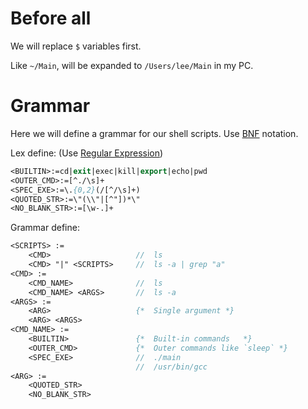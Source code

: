 # Before all

We will replace `$` variables first.

Like `~/Main`, will be expanded to `/Users/lee/Main` in my PC.



# Grammar

Here we will define a grammar for our shell scripts. Use [BNF](https://en.wikipedia.org/wiki/Backus–Naur_form) notation.

Lex define: (Use [Regular Expression](https://en.wikipedia.org/wiki/Regular_expression))

```pascal
<BUILTIN>:=cd|exit|exec|kill|export|echo|pwd
<OUTER_CMD>:=[^./\s]+
<SPEC_EXE>:=\.{0,2}(/[^/\s]+)
<QUOTED_STR>:=\"(\\"|[^"])*\"
<NO_BLANK_STR>:=[\w-.]+
```



Grammar define: 

```pascal
<SCRIPTS> := 
	<CMD>					//	ls
	<CMD> "|" <SCRIPTS>		//	ls -a | grep "a"
<CMD> := 
	<CMD_NAME>				//	ls
	<CMD_NAME> <ARGS>		//	ls -a
<ARGS> :=
	<ARG>					{*	Single argument	*}
	<ARG> <ARGS>			
<CMD_NAME> :=
	<BUILTIN>				{*	Built-in commands	*}	
    <OUTER_CMD>				{*	Outer commands like `sleep`	*}
	<SPEC_EXE>				//	./main
							//	/usr/bin/gcc
<ARG> := 
	<QUOTED_STR>
	<NO_BLANK_STR>
```

